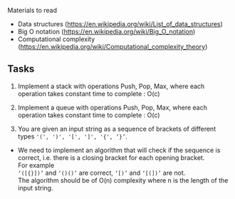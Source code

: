 Materials to read

- Data structures (https://en.wikipedia.org/wiki/List_of_data_structures)
- Big O notation (https://en.wikipedia.org/wiki/Big_O_notation)
- Computational complexity (https://en.wikipedia.org/wiki/Computational_complexity_theory)

## Tasks

1. Implement a stack with operations Push, Pop, Max, where each operation takes constant
time to complete : O(c)

2. Implement a queue with operations Push, Pop, Max, where each operation takes constant
time to complete : O(c)

3. You are given an input string as a sequence of brackets of different types `'(', ')', '[', ']', '{', ‘}’`.  
- We need to implement an algorithm that will check if the sequence is correct, i.e. there is a
closing bracket for each opening bracket.  
For example  
`‘([{}])’` and `‘()()’` are correct, `‘[)’` and `‘[(])’` are not.  
The algorithm should be of O(n) complexity
where n is the length of the input string.

